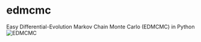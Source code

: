 # edmcmc
Easy Differential-Evolution Markov Chain Monte Carlo (EDMCMC) in Python
![EDMCMC](https://media1.giphy.com/media/IMe5BBRuJD6EL1zC2O/giphy.gif)
